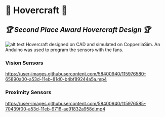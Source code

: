 # :rocket: Hovercraft :rocket:
## *:trophy: Second Place Award Hovercraft Design :trophy:*
  ![alt text](https://imgur.com/qjeTgc5.jpg)
 Hovercraft designed on CAD and simulated on CopperliaSim. An Anduino was used to program the sensors with the fans.

### Vision Sensors

https://user-images.githubusercontent.com/58400940/115976580-65890a00-a53d-11eb-81d0-b4bf89244a5a.mp4

### Proximity Sensors

https://user-images.githubusercontent.com/58400940/115976585-70439f00-a53d-11eb-9716-ae91832a958d.mp4
